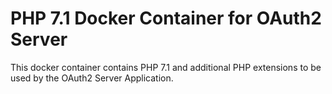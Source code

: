 # PHP 7.1 Docker Container for OAuth2 Server 

This docker container contains PHP 7.1 and additional PHP extensions
to be used by the OAuth2 Server Application.
